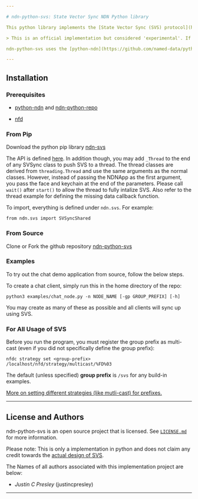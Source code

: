 ```yaml
---

# ndn-python-svs: State Vector Sync NDN Python library

This python library implements the [State Vector Sync (SVS) protocol](https://named-data.github.io/StateVectorSync/) to synchronise states between multiple clients over NDN for distributed realtime applications.

> This is an official implementation but considered 'experimental'. If there are any concerns or suggestions, please create [a new issue](https://github.com/justincpresley/ndn-python-svs/issues).

ndn-python-svs uses the [python-ndn](https://github.com/named-data/python-ndn) library for it's ndn client implementation.

---
```


## Installation

### Prerequisites

* [python-ndn](https://python-ndn.readthedocs.io/en/latest/src/installation.html) and [ndn-python-repo](https://ndn-python-repo.readthedocs.io/en/latest/src/install.html)

* [nfd](https://named-data.net/doc/NFD/0.5.0/INSTALL.html)

### From Pip

Download the python pip library [ndn-svs](https://pypi.org/project/ndn-svs/)

The API is defined [here](https://named-data.github.io/StateVectorSync/API.html). In addition though, you may add `_Thread` to the end of any SVSync class to push SVS to a thread. The thread classes are derived from `threading.Thread` and use the same arguments as the normal classes. However, instead of passing the NDNApp as the first argument, you pass the face and keychain at the end of the parameters. Please call `wait()` after `start()` to allow the thread to fully intalize SVS. Also refer to the thread example for defining the missing data callback function.

To import, everything is defined under `ndn.svs`. For example:
```
from ndn.svs import SVSyncShared
```

### From Source

Clone or Fork the github repository [ndn-python-svs](https://github.com/justincpresley/ndn-python-svs)

### Examples

To try out the chat demo application from source, follow the below steps.

To create a chat client, simply run this in the home directory of the repo:
```
python3 examples/chat_node.py -n NODE_NAME [-gp GROUP_PREFIX] [-h]
```
You may create as many of these as possible and all clients will sync up using SVS.

### For All Usage of SVS

Before you run the program, you must register the group prefix as multi-cast (even if you did not specifically define the group prefix):
```
nfdc strategy set <group-prefix> /localhost/nfd/strategy/multicast/%FD%03
```
The default (unless specified) **group prefix** is `/svs` for any build-in examples.

[More on setting different strategies (like mutli-cast) for prefixes.](https://named-data.net/doc/NFD/current/manpages/nfdc-strategy.html)

---

## License and Authors

ndn-python-svs is an open source project that is licensed. See [`LICENSE.md`](https://github.com/justincpresley/ndn-python-svs/blob/master/LICENSE.md) for more information.

Please note: This is only a implementation in python and does not claim any credit towards the [actual design of SVS](https://named-data.github.io/StateVectorSync/).

The Names of all authors associated with this implementation project are below:

  * *Justin C Presley* (justincpresley)

---
